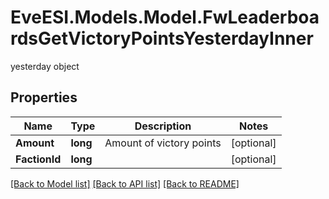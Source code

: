 # EveESI.Models.Model.FwLeaderboardsGetVictoryPointsYesterdayInner
yesterday object

## Properties

Name | Type | Description | Notes
------------ | ------------- | ------------- | -------------
**Amount** | **long** | Amount of victory points | [optional] 
**FactionId** | **long** |  | [optional] 

[[Back to Model list]](../README.md#documentation-for-models) [[Back to API list]](../README.md#documentation-for-api-endpoints) [[Back to README]](../README.md)

